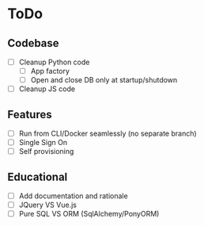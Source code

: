 # ToDo

## Codebase

- [ ] Cleanup Python code
  - [ ] App factory
  - [ ] Open and close DB only at startup/shutdown
- [ ] Cleanup JS code

## Features

- [ ] Run from CLI/Docker seamlessly (no separate branch)
- [ ] Single Sign On
- [ ] Self provisioning

## Educational

- [ ] Add documentation and rationale
- [ ] JQuery VS Vue.js
- [ ] Pure SQL VS ORM (SqlAlchemy/PonyORM)
